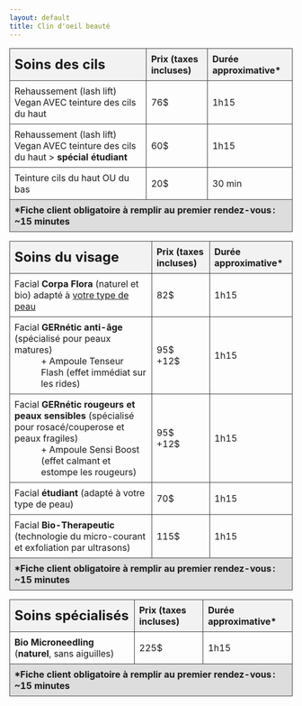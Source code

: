 ```yaml
---
layout: default
title: Clin d'oeil beauté
---
```

<style>
    table {
      width: 100%;
      border-collapse: collapse;
    }
    th, td {
      border: 1px solid #444;
      padding: 8px;
      text-align: left;
    }
    thead {
      background-color: #f2f2f2;
    }
    tfoot {
      background-color: #ddd;
    }
  </style>

<div class="centered-div content">
    <table>
        <thead>
            <tr>
                <th style="font-size: x-large">Soins des cils</th>
                <th>Prix (taxes incluses)</th>
                <th>Durée approximative*</th>
            </tr>
        </thead>
        <tbody>
            <tr>
                <td>Rehaussement (lash lift) Vegan AVEC teinture des cils du haut</td>
                <td>76$</td>
                <td>1h15</td>
            </tr>
             <tr>
                <td>Rehaussement (lash lift) Vegan AVEC teinture des cils du haut > <b>spécial étudiant</b></td>
                <td>60$</td>
                <td>1h15</td>
            </tr>
            <tr>
                <td>Teinture cils du haut OU du bas</td>
                <td>20$</td>
                <td>30 min</td>
            </tr>
        </tbody>
        <tfoot>
            <tr>
                <th colspan="3">*Fiche client obligatoire à remplir au premier rendez-vous : ~15 minutes</th>
            </tr>
        </tfoot>
    </table>
    <p></p>
    <table>
        <thead>
            <tr>
                <th style="font-size: x-large">Soins du visage</th>
                <th>Prix (taxes incluses)</th>
                <th>Durée approximative*</th>
            </tr>
        </thead>
        <tbody>
            <tr>
                <td>Facial <b>Corpa Flora</b> (naturel et bio) adapté à <u>votre type de peau</u></td>
                <td>82$</td>
                <td>1h15</td>
            </tr>
            <tr>
                <td>
                    <div>
                        Facial <b>GERnétic anti-âge</b> (spécialisé pour peaux matures)
                    </div>
                    <div style="margin-left: 20%">
                        + Ampoule Tenseur Flash (effet immédiat sur les rides)
                    </div>                
                </td>
                <td><div>95$</div><div>+12$</div></td>
                <td>1h15</td>
            </tr>
            <tr>
                <td>
                    <div>
                        Facial <b>GERnétic rougeurs et peaux sensibles</b> (spécialisé pour rosacé/couperose et peaux fragiles)
                    </div>
                    <div style="margin-left: 20%">
                        + Ampoule Sensi Boost (effet calmant et estompe les rougeurs)
                    </div>       
                </td>
                <td><div>95$</div><div>+12$</div></td>
                <td>1h15</td>
            </tr>
            <tr>
                <td>Facial <b>étudiant</b> (adapté à votre type de peau)</td>
                <td>70$</td>
                <td>1h15</td>
            </tr>
            <tr>
                <td>Facial <b>Bio-Therapeutic</b> (technologie du micro-courant et exfoliation par ultrasons) </td>
                <td>115$</td>
                <td>1h15</td>
            </tr>
        </tbody>
        <tfoot>
            <tr>
                <th colspan="3">*Fiche client obligatoire à remplir au premier rendez-vous : ~15 minutes</th>
            </tr>
        </tfoot>
    </table>
    <p></p>
    <table>
        <thead>
            <tr>
                <th style="font-size: x-large">Soins spécialisés</th>
                <th>Prix (taxes incluses)</th>
                <th>Durée approximative*</th>
            </tr>
        </thead>
        <tbody>
            <tr>
                <td><b>Bio Microneedling</b> (<b>naturel</b>, sans aiguilles)</td>
                <td>225$</td>
                <td>1h15</td>
            </tr>
        </tbody>
        <tfoot>
            <tr>
                <th colspan="3">*Fiche client obligatoire à remplir au premier rendez-vous : ~15 minutes</th>
            </tr>
        </tfoot>
    </table>
    <p></p>
</div>